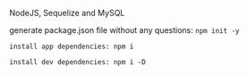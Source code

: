 NodeJS, Sequelize and MySQL




generate package.json file without any questions:
`npm init -y`

`install app dependencies: npm i`

`install dev dependencies: npm i -D` 
